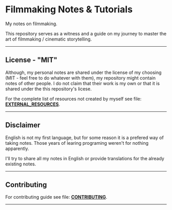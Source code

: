 # Filmmaking Notes & Tutorials

My notes on filmmaking.

This repository serves as a witness and a guide on my journey to master the art of filmmaking / cinematic storytelling.

---

## License - "MIT"

Although, my personal notes are shared under the license of my choosing (MIT - feel free to do whatever with them), my repository might contain notes of other people. I do not claim that their work is my own or that it is shared under the this repository's licese.

For the complete list of resources not created by myself see file: [**EXTERNAL_RESOURCES**](.\\EXTERNAL_RESOURCES.md).

---

## Disclaimer

English is not my first language, but for some reason it is a prefered way of taking notes. Those years of learing programing weren't for nothing apparently.

I'll try to share all my notes in English or provide translations for the already existing notes.

---

## Contributing

For contributing guide see file: [**CONTRIBUTING**](.\\CONTRIBUTING).

---
